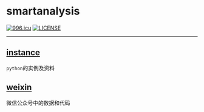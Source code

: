 # smartanalysis

[![996.icu](https://img.shields.io/badge/link-996.icu-red.svg)](https://996.icu)  [![LICENSE](https://img.shields.io/badge/license-Anti%20996-blue.svg)](https://github.com/996icu/996.ICU/blob/master/LICENSE)


---

## [instance](instance)
`python`的实例及资料

## [weixin](weixin)
微信公众号中的数据和代码
